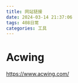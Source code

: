 ```yaml
---
title: 网站链接
date: 2024-03-14 21:37:06
tags: 408日常
categories: 工具
---
```


# Acwing

https://www.acwing.com/